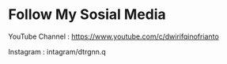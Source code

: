 # Follow My Sosial Media

YouTube Channel :
https://www.youtube.com/c/dwirifqinofrianto

Instagram :
intagram/dtrgnn.q
